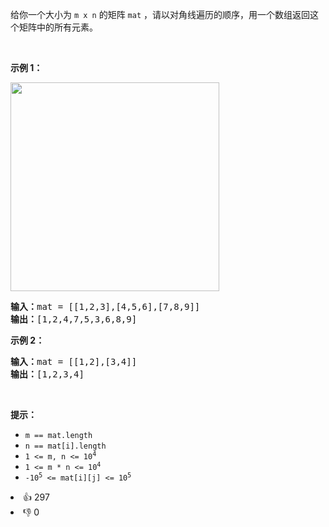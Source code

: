 <p>给你一个大小为 <code>m x n</code> 的矩阵 <code>mat</code> ，请以对角线遍历的顺序，用一个数组返回这个矩阵中的所有元素。</p>

<p>&nbsp;</p>

<p><strong>示例 1：</strong></p>
<img alt="" src="https://assets.leetcode.com/uploads/2021/04/10/diag1-grid.jpg" style="width: 334px; height: 334px;" />
<pre>
<strong>输入：</strong>mat = [[1,2,3],[4,5,6],[7,8,9]]
<strong>输出：</strong>[1,2,4,7,5,3,6,8,9]
</pre>

<p><strong>示例 2：</strong></p>

<pre>
<strong>输入：</strong>mat = [[1,2],[3,4]]
<strong>输出：</strong>[1,2,3,4]
</pre>

<p>&nbsp;</p>

<p><strong>提示：</strong></p>

<ul>
	<li><code>m == mat.length</code></li>
	<li><code>n == mat[i].length</code></li>
	<li><code>1 &lt;= m, n &lt;= 10<sup>4</sup></code></li>
	<li><code>1 &lt;= m * n &lt;= 10<sup>4</sup></code></li>
	<li><code>-10<sup>5</sup> &lt;= mat[i][j] &lt;= 10<sup>5</sup></code></li>
</ul>
<div><li>👍 297</li><li>👎 0</li></div>